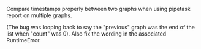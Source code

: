 Compare timestamps properly between two graphs when using pipetask report on multiple graphs.

(The bug was looping back to say the "previous" graph was the end of the list when "count" was 0). Also fix the wording in the associated RuntimeError.